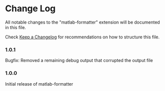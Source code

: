 # Change Log
All notable changes to the "matlab-formatter" extension will be documented in this file.

Check [Keep a Changelog](http://keepachangelog.com/) for recommendations on how to structure this file.

### 1.0.1

Bugfix: Removed a remaining debug output that corrupted the output file

### 1.0.0

Initial release of matlab-formatter
